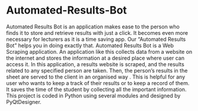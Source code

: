 # Automated-Results-Bot

Automated Results Bot is an application makes ease to the person who finds it to store and retrieve results with just a click. It becomes even more necessary for lecturers as it is a time saving app.  Our “Automated Results Bot” helps you in doing exactly that. Automated Results Bot is a Web Scraping application. An application like this collects data from a website on the internet and stores the information at a desired place where user can access it. 
        In this application, a results website is scraped, and the results related to any specified person are taken. Then, the person’s results in the sheet are served to the client in an organised way .  This is helpful for any user who wants to keep a track of their results or to keep a record of them. It saves the time of the student by collecting all the important information. This project is coded in Python using several modules and designed by PyQtDesigner.
